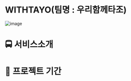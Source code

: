 # WITHTAYO(팀명 : 우리함께타조)
![image](https://user-images.githubusercontent.com/129911634/236151485-599432ed-fc8e-42ec-b318-1078f6fe70f1.png)
# 🚍 서비스소개


# 📆 프로젝트 기간
